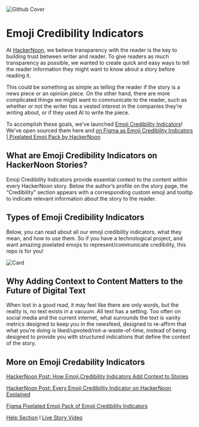 ![Github Cover](https://github.com/hackernoon/credibility-indicators/assets/53912722/8053abb6-7d35-470c-adb9-41a3fc17dbc1)


# Emoji Credibility Indicators
At [HackerNoon](https://hackernoon.com), we believe transparency with the reader is the key to building trust between writer and reader. To give readers as much transparency as possible, we wanted to create quick and easy ways to tell the reader information they might want to know about a story before reading it.

This could be something as simple as telling the reader if the story is a news piece or an opinion piece. On the other hand, there are more complicated things we might want to communicate to the reader, such as whether or not the writer has a vested interest in the companies they’re writing about, or if they used AI to write the piece.

To accomplish these goals, we’ve launched [Emoji Credibility Indicators](https://hackernoon.com/tagged/emoji-credibility-indicators)! We've open sourced them here and [on Figma as Emoji Credibility Indicators | Pixelated Emoji Pack by HackerNoon](https://www.figma.com/community/file/1360294413073459375/pixelated-emoji-pack-emoji-credibility-indicators-by-hackernoon)

## What are Emoji Credibility Indicators on HackerNoon Stories?
Emoji Credibility Indicators provide essential context to the content within every HackerNoon story. Below the author’s profile on the story page, the “Credibility” section appears with a corresponding custom emoji and tooltip to indicate relevant information about the story to the reader.

## Types of Emoji Credibility Indicators
Below, you can read about all our emoji credibility indicators, what they mean, and how to use them. So if you have a technological project, and want amazing pixelated emojis to represent/communicate credibility, this repo is for you!


![Card](https://github.com/hackernoon/emoji-credibility-indicators/assets/53912722/aff01649-214d-4c61-b2db-b445114f1590)



## Why Adding Context to Content Matters to the Future of Digital Text
When lost in a good read, it may feel like there are only words, but the reality is, no text exists in a vacuum. All text has a setting. Too often on social media and the current internet, what surrounds the text is vanity metrics designed to keep you in the newsfeed, designed to re-affirm that what you’re doing is liked/upvoted/not-a-waste-of-time, instead of being designed to provide you with structured indications that define the context of the story.

## More on Emoji Credability Indicators

[HackerNoon Post: How Emoji Credibility Indicators Add Context to Stories](https://hackernoon.com/how-emoji-credibility-indicators-add-context-to-hackernoon-stories)

[HackerNoon Post: Every Emoji Credibility Indicator on HackerNoon Explained](https://hackernoon.com/every-emoji-credibility-indicator-on-hackernoon-explained)

[Figma Pixelated Emoji Pack of Emoji Credibility Indicators](https://www.figma.com/community/file/1360294413073459375/pixelated-emoji-pack-emoji-credibility-indicators-by-hackernoon)

[Help Section](https://help.hackernoon.com/emoji-credibility-indicators)  I  [Live Story Video](https://www.youtube.com/watch?v=dZdXRnmdQtQ)       
